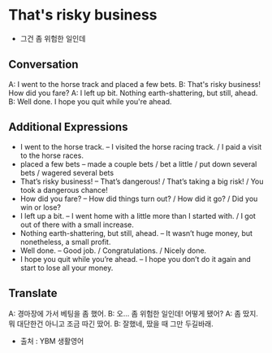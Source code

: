 # That's risky business
- 그건 좀 위험한 일인데

## Conversation
A: I went to the horse track and placed a few bets.
B: That's risky business! How did you fare?
A: I left up bit. Nothing earth-shattering, but still, ahead.
B: Well done. I hope you quit while you're ahead.

## Additional Expressions
* I went to the horse track.
  – I visited the horse racing track. / I paid a visit to the horse races.
* placed a few bets
  – made a couple bets / bet a little / put down several bets / wagered several bets
* That’s risky business!
  – That’s dangerous! / That’s taking a big risk! / You took a dangerous chance!
* How did you fare?
  – How did things turn out? / How did it go? / Did you win or lose?
* I left up a bit.
  – I went home with a little more than I started with. / I got out of there with a small increase.
* Nothing earth-shattering, but still, ahead.
  – It wasn’t huge money, but nonetheless, a small profit.
* Well done.
  – Good job. / Congratulations. / Nicely done.
* I hope you quit while you’re ahead.
  – I hope you don’t do it again and start to lose all your money.

## Translate
A: 경마장에 가서 베팅을 좀 했어.
B: 오... 좀 위험한 일인데! 어떻게 됐어?
A: 좀 땄지. 뭐 대단한건 아니고 조금 따긴 땄어.
B: 잘했네, 땄을 때 그만 두길바래.


- 출처 : YBM 생활영어 

